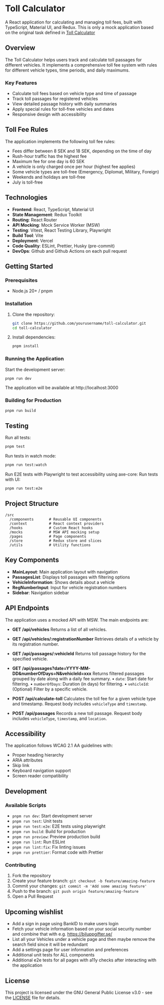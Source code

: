 # Toll Calculator

A React application for calculating and managing toll fees, built with TypeScript, Material UI, and Redux. This is only a mock application based on the original task defined in [Toll Calculator](https://github.com/IvyTechSE/toll-calculator)

## Overview

The Toll Calculator helps users track and calculate toll passages for different vehicles. It implements a comprehensive toll fee system with rules for different vehicle types, time periods, and daily maximums.

### Key Features

- Calculate toll fees based on vehicle type and time of passage
- Track toll passages for registered vehicles
- View detailed passage history with daily summaries
- Apply special rules for toll-free vehicles and dates
- Responsive design with accessibility

## Toll Fee Rules

The application implements the following toll fee rules:

- Fees differ between 8 SEK and 18 SEK, depending on the time of day
- Rush-hour traffic has the highest fee
- Maximum fee for one day is 60 SEK
- A vehicle is only charged once per hour (highest fee applies)
- Some vehicle types are toll-free (Emergency, Diplomat, Military, Foreign)
- Weekends and holidays are toll-free
- July is toll-free

## Technologies

- **Frontend**: React, TypeScript, Material UI
- **State Management**: Redux Toolkit
- **Routing**: React Router
- **API Mocking**: Mock Service Worker (MSW)
- **Testing**: Vitest, React Testing Library, Playwright
- **Build Tool**: Vite
- **Deployment**: Vercel
- **Code Quality**: ESLint, Prettier, Husky (pre-commit)
- **DevOps**: Github and Github Actions on each pull request

## Getting Started

### Prerequisites

- Node.js 20+ / pnpm

### Installation

1. Clone the repository:

   ```bash
   git clone https://github.com/yourusername/toll-calculator.git
   cd toll-calculator
   ```

2. Install dependencies:
   ```bash
   pnpm install
   ```

### Running the Application

Start the development server:

```bash
pnpm run dev
```

The application will be available at http://localhost:3000

### Building for Production

```bash
pnpm run build
```

## Testing

Run all tests:

```bash
pnpm test
```

Run tests in watch mode:

```bash
pnpm run test:watch
```

Run E2E tests with Playwright to test accessibility using axe-core:
Run tests with UI:

```bash
pnpm run test:e2e
```

## Project Structure

```
/src
  /components       # Reusable UI components
  /context          # React context providers
  /hooks            # Custom React hooks
  /mocks            # MSW API mocking setup
  /pages            # Page components
  /store            # Redux store and slices
  /utils            # Utility functions
```

## Key Components

- **MainLayout**: Main application layout with navigation
- **PassagesList**: Displays toll passages with filtering options
- **VehicleInformation**: Shows details about a vehicle
- **RegNumberInput**: Input for vehicle registration numbers
- **Sidebar**: Navigation sidebar

## API Endpoints

The application uses a mocked API with MSW. The main endpoints are:

- **GET /api/vehicles**
  Returns a list of all vehicles.

- **GET /api/vehicles/:registrationNumber**
  Retrieves details of a vehicle by its registration number.

- **GET /api/passages/:vehicleId**
  Returns toll passage history for the specified vehicle.

- **GET /api/passages?date=YYYY-MM-DD&numberOfDays=N&vehicleId=xxx**
  Returns filtered passages grouped by date along with a daily fee summary.
  • `date`: Start date for filtering.
  • `numberOfDays`: Duration (in days) for filtering.
  • `vehicleId`: (Optional) Filter by a specific vehicle.

- **POST /api/calculate-toll**
  Calculates the toll fee for a given vehicle type and timestamp.
  Request body includes `vehicleType` and `timestamp`.

- **POST /api/passages**
  Records a new toll passage.
  Request body includes `vehicleType`, `timestamp`, and `location`.

## Accessibility

The application follows WCAG 2.1 AA guidelines with:

- Proper heading hierarchy
- ARIA attributes
- Skip link
- Keyboard navigation support
- Screen reader compatibility

## Development

### Available Scripts

- `pnpm run dev`: Start development server
- `pnpm run test`: Unit tests
- `pnpm run test:e2e`: E2E tests using playwright
- `pnpm run build`: Build for production
- `pnpm run preview`: Preview production build
- `pnpm run lint`: Run ESLint
- `pnpm run lint:fix`: Fix linting issues
- `pnpm run prettier`: Format code with Prettier

### Contributing

1. Fork the repository
2. Create your feature branch: `git checkout -b feature/amazing-feature`
3. Commit your changes: `git commit -m 'Add some amazing feature'`
4. Push to the branch: `git push origin feature/amazing-feature`
5. Open a Pull Request

## Upcoming wishlist
- Add a sign in page using BankID to make users login
- Fetch your vehicle information based on your social security number and combine that with e.g. https://biluppgifter.se/
- List all your Vehicles under a vehicle page and then maybe remove the search field since it will be redundant
- Add a settings page for user information and preferences
- Additional unit tests for ALL components
- Additional e2e tests for all pages with a11y checks after interacting with the application

## License

This project is licensed under the GNU General Public License v3.0 - see the [LICENSE](LICENSE) file for details.
